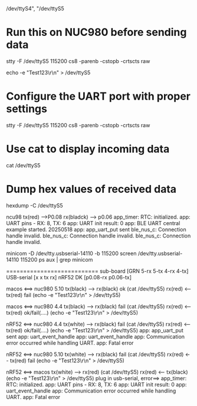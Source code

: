/dev/ttyS4", "/dev/ttyS5

# Run this on NUC980 before sending data
stty -F /dev/ttyS5 115200 cs8 -parenb -cstopb -crtscts raw

echo -e "Test123\r\n" > /dev/ttyS5

# Configure the UART port with proper settings
stty -F /dev/ttyS5 115200 cs8 -parenb -cstopb -crtscts raw
# Use cat to display incoming data
cat /dev/ttyS5
# Dump hex values of received data
hexdump -C /dev/ttyS5

ncu98 tx(red) -->P0.08
rx(bladck) --> p0.06
<info> app_timer: RTC: initialized.
<info> app: UART pins - RX: 8, TX: 6
<info> app: UART init result: 0
<info> app: BLE UART central example started. 20250518
<info> app: app_uart_put sent
<warning> ble_nus_c: Connection handle invalid.
<warning> ble_nus_c: Connection handle invalid.
<warning> ble_nus_c: Connection handle invalid.


minicom -D /dev/tty.usbserial-14110 -b 115200
screen /dev/tty.usbserial-14110 115200
ps aux | grep minicom



===========================
sub-board [GRN 5-rx 5-tx 4-rx 4-tx]
USB-serial [x x tx rx]
nRF52 DK [p0.08-rx p0.06-tx]

macos <==> nuc980 5.10
tx(black) -->  rx(black) ok (cat /dev/ttyS5)
rx(red)  <--   tx(red) fail (echo -e "Test123\r\n" > /dev/ttyS5)

macos <==> nuc980 4.4
tx(black) -->  rx(black) fail (cat /dev/ttyS5)
rx(red)  <--   tx(red) ok/fail(....) (echo -e "Test123\r\n" > /dev/ttyS5)


nRF52 <==> nuc980 4.4
tx(white) -->  rx(black) fail (cat /dev/ttyS5)
rx(red)  <--   tx(red) ok/fail(....) (echo -e "Test123\r\n" > /dev/ttyS5)
<info> app: app_uart_put sent
<info> app: uart_event_handle
<info> app: uart_event_handle
<error> app: Communication error occurred while handling UART.
<error> app: Fatal error

nRF52 <==> nuc980 5.10
tx(white) -->  rx(black) fail (cat /dev/ttyS5)
rx(red)  <--   tx(red) fail (echo -e "Test123\r\n" > /dev/ttyS5)

nRF52 <==> macos
tx(white) -->  rx(red)  (cat /dev/ttyS5)
rx(red)  <--   tx(black) (echo -e "Test123\r\n" > /dev/ttyS5)
plug in usb-serial, error==>
<info> app_timer: RTC: initialized.
<info> app: UART pins - RX: 8, TX: 6
<info> app: UART init result: 0
<info> app: uart_event_handle
<error> app: Communication error occurred while handling UART.
<error> app: Fatal error

